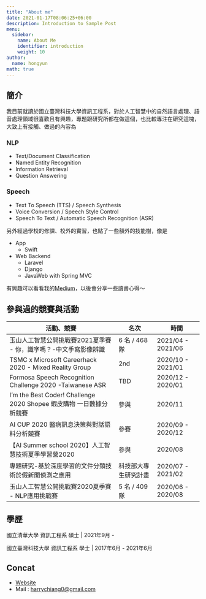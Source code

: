 ```yaml
---
title: "About me" 
date: 2021-01-17T08:06:25+06:00
description: Introduction to Sample Post
menu:
  sidebar:
    name: About Me
    identifier: introduction
    weight: 10
author:
  name: hongyun
math: true
---
```



## 簡介

我目前就讀於國立臺灣科技大學資訊工程系，對於人工智慧中的自然語言處理、語音處理領域很喜歡且有興趣，專題跟研究所都在做這個，也比較專注在研究這塊，大致上有接觸、做過的內容為

### NLP
* Text/Document Classification
* Named Entity Recognition
* Information Retrieval
* Question Answering

### Speech
* Text To Speech (TTS) / Speech Synthesis
* Voice Conversion / Speech Style Control
* Speech To Text / Automatic Speech Recognition (ASR)


另外經過學校的修課、校外的實習，也點了一些額外的技能樹，像是

* App
    * Swift
* Web Backend
    * Laravel 
    * Django
    * JavaWeb with Spring MVC


有興趣可以看看我的[Medium](https://hongyun.medium.com/)，以後會分享一些讀書心得～

## 參與過的競賽與活動


| 活動、競賽                                                   | 名次                 | 時間              |
| ------------------------------------------------------------ | -------------------- | ----------------- |
| 玉山人工智慧公開挑戰賽2021夏季賽 - 你，識字嗎？-中文手寫影像辨識              | 6 名 / 468隊         | 2021/04 - 2021/06 |
| TSMC x Microsoft Careerhack 2020 - Mixed Reality Group       | 2nd                  | 2020/10 - 2021/01 |
| Formosa Speech Recognition Challenge 2020 -Taiwanese ASR     | TBD                  | 2020/12 - 2020/01 |
| I’m the Best Coder! Challenge 2020 Shopee 蝦皮購物 一日數據分析競賽 | 參與                 | 2020/11           |
| AI CUP 2020 醫病訊息決策與對話語料分析競賽                   | 參賽                 | 2020/09 - 2020/12 |
| 【AI Summer school 2020】人工智慧技術夏季學習營2020          | 參與                 | 2020/08           |
| 專題研究-基於深度學習的文件分類技術於假新聞偵測之應用        | 科技部大專生研究計畫 | 2020/07 - 2021/02 |
| 玉山人工智慧公開挑戰賽2020夏季賽 - NLP應用挑戰賽             | 5 名 / 409隊         | 2020/06 - 2020/08 |



## 學歷

國立清華大學 資訊工程系 碩士 | 2021年9月 - 

國立臺灣科技大學 資訊工程系 學士 | 2017年6月 - 2021年6月


## Concat
*  [Website](https://hongyuntw.github.io/)
* Mail : harrychiang0@gmail.com

